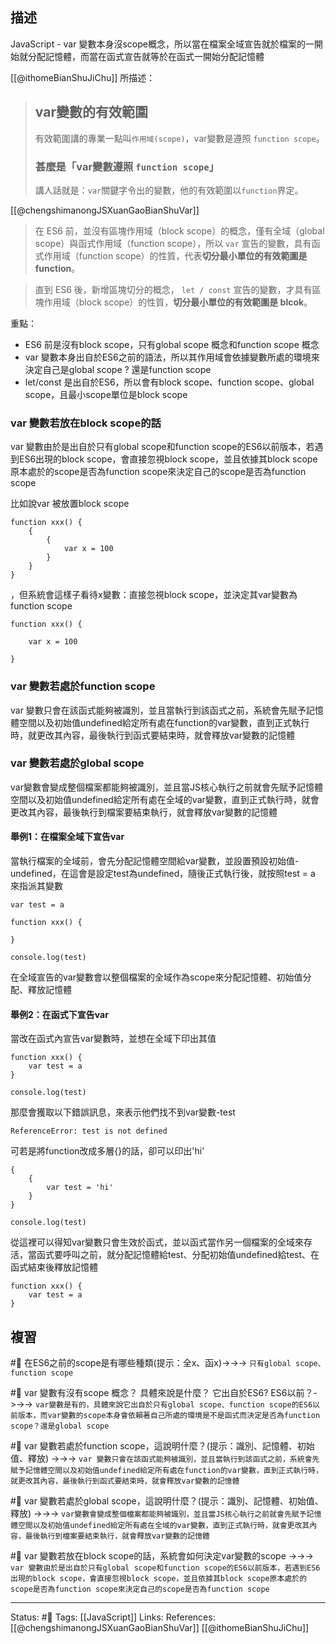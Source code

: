 

## 描述
JavaScript - var 變數本身沒scope概念，所以當在檔案全域宣告就於檔案的一開始就分配記憶體，而當在函式宣告就等於在函式一開始分配記憶體

[[@ithomeBianShuJiChu]] 所描述：
> ## var變數的有效範圍
> 有效範圍講的專業一點叫`作用域(scope)`，var變數是遵照 `function scope`。
> ### 甚麼是「var變數遵照 `function scope`」
> 講人話就是：`var`關鍵字令出的變數，他的有效範圍以`function`界定。


[[@chengshimanongJSXuanGaoBianShuVar]]

> 在 ES6 前，並沒有區塊作用域（block scope）的概念，僅有全域（global scope）與函式作用域（function scope），所以 `var` 宣告的變數，具有函式作用域（function scope）的性質，代表**切分最小單位的有效範圍是 function**。

> 直到 ES6 後，新增區塊切分的概念， `let / const` 宣告的變數，才具有區塊作用域（block scope）的性質，**切分最小單位的有效範圍是 blcok**。

重點：
- ES6 前是沒有block scope，只有global scope 概念和function scope 概念
- var 變數本身出自於ES6之前的語法，所以其作用域會依據變數所處的環境來決定自己是global scope ? 還是function scope
- let/const 是出自於ES6，所以會有block scope、function scope、global scope，且最小scope單位是block scope
### var 變數若放在block scope的話
var 變數由於是出自於只有global scope和function scope的ES6以前版本，若遇到ES6出現的block scope，會直接忽視block scope，並且依據其block scope原本處於的scope是否為function scope來決定自己的scope是否為function scope

比如說var 被放置block scope
```
function xxx() {
	{
		{
			var x = 100
		}
	}
}
```
，但系統會這樣子看待x變數：直接忽視block scope，並決定其var變數為function scope
```
function xxx() {

	var x = 100
	
}
```

### var 變數若處於function scope
var 變數只會在該函式能夠被識別，並且當執行到該函式之前，系統會先賦予記憶體空間以及初始值undefined給定所有處在function的var變數，直到正式執行時，就更改其內容，最後執行到函式要結束時，就會釋放var變數的記憶體

###  var 變數若處於global scope 

 var變數會變成整個檔案都能夠被識別，並且當JS核心執行之前就會先賦予記憶體空間以及初始值undefined給定所有處在全域的var變數，直到正式執行時，就會更改其內容，最後執行到檔案要結束執行，就會釋放var變數的記憶體
 


#### 舉例1：在檔案全域下宣告var

當執行檔案的全域前，會先分配記憶體空間給var變數，並設置預設初始值-undefined，在這會是設定test為undefined，隨後正式執行後，就按照test = a 來指派其變數
```
var test = a

function xxx() {

}

console.log(test)
```

在全域宣告的var變數會以整個檔案的全域作為scope來分配記憶體、初始值分配、釋放記憶體

#### 舉例2：在函式下宣告var

當改在函式內宣告var變數時，並想在全域下印出其值

```
function xxx() {
	var test = a
}

console.log(test)
```
那麼會獲取以下錯誤訊息，來表示他們找不到var變數-test
```
ReferenceError: test is not defined
```

可若是將function改成多層{}的話，卻可以印出'hi'

```
{	
	{
		var test = 'hi'
	}
}

console.log(test)
```

從這裡可以得知var變數只會生效於函式，並以函式當作另一個檔案的全域來存活，當函式要呼叫之前，就分配記憶體給test、分配初始值undefined給test、在函式結束後釋放記憶體
```
function xxx() {
	var test = a
}
```

## 複習
#🧠 在ES6之前的scope是有哪些種類(提示：全x、函x)->->-> `只有global scope、function scope`
<!--SR:!2023-04-14,187,250-->

#🧠  var 變數有沒有scope 概念？ 具體來說是什麼？ 它出自於ES6? ES6以前？->->-> `var變數是有的，具體來說它出自於只有global scope、function scope的ES6以前版本，而var變數的scope本身會依賴著自己所處的環境是不是函式而決定是否為function scope？還是global scope`
<!--SR:!2023-02-19,152,250-->

#🧠  var 變數若處於function scope，這說明什麼？(提示：識別、記憶體、初始值、釋放) ->->-> `var 變數只會在該函式能夠被識別，並且當執行到該函式之前，系統會先賦予記憶體空間以及初始值undefined給定所有處在function的var變數，直到正式執行時，就更改其內容，最後執行到函式要結束時，就會釋放var變數的記憶體`
<!--SR:!2023-04-22,194,250-->

#🧠  var 變數若處於global scope，這說明什麼？(提示：識別、記憶體、初始值、釋放) ->->->  `var變數會變成整個檔案都能夠被識別，並且當JS核心執行之前就會先賦予記憶體空間以及初始值undefined給定所有處在全域的var變數，直到正式執行時，就會更改其內容，最後執行到檔案要結束執行，就會釋放var變數的記憶體`
<!--SR:!2023-04-10,185,250-->

#🧠 var 變數若放在block scope的話，系統會如何決定var變數的scope ->->-> `var 變數由於是出自於只有global scope和function scope的ES6以前版本，若遇到ES6出現的block scope，會直接忽視block scope，並且依據其block scope原本處於的scope是否為function scope來決定自己的scope是否為function scope`
<!--SR:!2023-02-14,150,250-->


---
Status: #🌱 
Tags:
[[JavaScript]]
Links:
References:
[[@chengshimanongJSXuanGaoBianShuVar]]
[[@ithomeBianShuJiChu]]